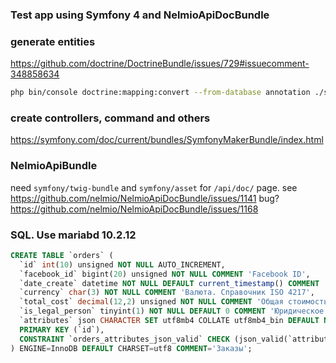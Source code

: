 ### Test app using Symfony 4 and NelmioApiDocBundle


### generate entities
https://github.com/doctrine/DoctrineBundle/issues/729#issuecomment-348858634
```bash
php bin/console doctrine:mapping:convert --from-database annotation ./src/Entity
```


### create controllers, command and others
https://symfony.com/doc/current/bundles/SymfonyMakerBundle/index.html


### NelmioApiBundle
need `symfony/twig-bundle` and `symfony/asset` for `/api/doc/` page. see https://github.com/nelmio/NelmioApiDocBundle/issues/1141
bug? https://github.com/nelmio/NelmioApiDocBundle/issues/1168


### SQL. Use mariabd 10.2.12
```sql
CREATE TABLE `orders` (
  `id` int(10) unsigned NOT NULL AUTO_INCREMENT,
  `facebook_id` bigint(20) unsigned NOT NULL COMMENT 'Facebook ID',
  `date_create` datetime NOT NULL DEFAULT current_timestamp() COMMENT 'Дата создания записи',
  `currency` char(3) NOT NULL COMMENT 'Валюта. Справочник ISO 4217',
  `total_cost` decimal(12,2) unsigned NOT NULL COMMENT 'Общая стоимость заказа',
  `is_legal_person` tinyint(1) NOT NULL DEFAULT 0 COMMENT 'Юридическое лицо',
  `attributes` json CHARACTER SET utf8mb4 COLLATE utf8mb4_bin DEFAULT NULL COMMENT 'Произвольные атрибуты в JSON',
  PRIMARY KEY (`id`),
  CONSTRAINT `orders_attributes_json_valid` CHECK (json_valid(`attributes`))
) ENGINE=InnoDB DEFAULT CHARSET=utf8 COMMENT='Заказы';
```

